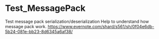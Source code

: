 # Test_MessagePack
Test message pack serialization/deserialization
Help to understand how message pack work.
https://www.evernote.com/shard/s561/sh/0f04e6db-5b24-081e-bb23-8d6345a6af38/
